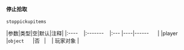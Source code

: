 #### 停止拾取
`stoppickupitems`

|参数|类型|空|默认|注释|
|:----    |:-------    |:--- |----|------      |
|player |`object`      |否   |    | 玩家对象 |


